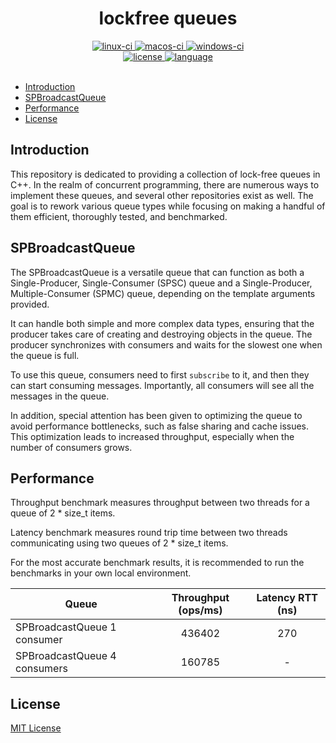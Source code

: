 <div align="center">
  <h1>lockfree queues</h1>

  <div>
    <a href="https://github.com/odygrd/lockfree_queues/actions/workflows/linux.yml">
      <img src="https://img.shields.io/github/actions/workflow/status/odygrd/quill/linux.yml?branch=master&label=linux&logo=linux&style=flat-square" alt="linux-ci" />
    </a>
    <a href="https://github.com/odygrd/lockfree_queues/actions/workflows/macos.yml">
      <img src="https://img.shields.io/github/actions/workflow/status/odygrd/quill/macos.yml?branch=master&label=macos&logo=apple&logoColor=white&style=flat-square" alt="macos-ci" />
    </a>
    <a href="https://github.com/odygrd/lockfree_queues/actions/workflows/windows.yml">
      <img src="https://img.shields.io/github/actions/workflow/status/odygrd/quill/windows.yml?branch=master&label=windows&logo=windows&logoColor=blue&style=flat-square" alt="windows-ci" />
    </a>
  </div>

  <div>
    <a href="https://opensource.org/licenses/MIT">
      <img src="https://img.shields.io/badge/license-MIT-blue.svg?style=flat-square" alt="license" />
    </a>
    <a href="https://en.wikipedia.org/wiki/C%2B%2B17">
      <img src="https://img.shields.io/badge/language-C%2B%2B17-red.svg?style=flat-square" alt="language" />
    </a>
  </div>
</div>
<br>

- [Introduction](#introduction)
- [SPBroadcastQueue](#spbroadcastqueue)
- [Performance](#performance)
- [License](#license)

## Introduction

This repository is dedicated to providing a collection of lock-free queues in C++.
In the realm of concurrent programming, there are numerous ways to implement these queues, and several other
repositories exist as well. The goal is to rework various queue types while focusing on making a handful of them
efficient, thoroughly tested, and benchmarked.

## SPBroadcastQueue

The SPBroadcastQueue is a versatile queue that can function as both a Single-Producer, Single-Consumer (SPSC) queue and
a Single-Producer, Multiple-Consumer (SPMC) queue, depending on the template arguments provided.

It can handle both simple and more complex data types, ensuring that the producer takes care of creating and destroying
objects in the queue. The producer synchronizes with consumers and waits for the slowest one when the queue is full.

To use this queue, consumers need to first `subscribe` to it, and then they can start consuming messages.
Importantly, all consumers will see all the messages in the queue.

In addition, special attention has been given to optimizing the queue to avoid performance bottlenecks,
such as false sharing and cache issues. This optimization leads to increased throughput, especially when the number of
consumers grows.

## Performance

Throughput benchmark measures throughput between two threads for a queue of 2 * size_t items.

Latency benchmark measures round trip time between two threads communicating using two queues of 2 * size_t items.

For the most accurate benchmark results, it is recommended to run the benchmarks in your own local environment.

| Queue                        | Throughput (ops/ms) | Latency RTT (ns) |
|------------------------------|:-------------------:|:----------------:|
| SPBroadcastQueue 1 consumer  |       436402        |       270        |
| SPBroadcastQueue 4 consumers |       160785        |        -         |

## License

[MIT License](http://opensource.org/licenses/MIT)